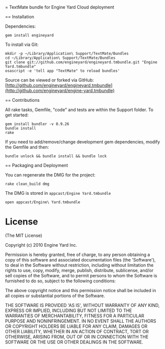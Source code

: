 = TextMate bundle for Engine Yard Cloud deployment


== Installation

Dependencies:

    gem install engineyard

To install via Git:

    mkdir -p ~/Library/Application\ Support/TextMate/Bundles
    cd ~/Library/Application\ Support/TextMate/Bundles
    git clone git://github.com/engineyard/engineyard.tmbundle.git "Engine Yard.tmbundle"
    osascript -e 'tell app "TextMate" to reload bundles'

Source can be viewed or forked via GitHub: [http://github.com/engineyard/engineyard.tmbundle](http://github.com/engineyard/engine-yard.tmbundle)


== Contributions

All rake tasks, Gemfile, "code" and tests are within the Support folder. To get started:

    gem install bundler -v 0.9.26
    bundle install
    rake

If you need to add/remove/change development gem dependencies, modify the Gemfile and then:

    bundle unlock && bundle install && bundle lock

== Packaging and Deployment

You can regenerate the DMG for the project:

    rake clean_build dmg

The DMG is stored in `appcast/Engine Yard.tmbundle`

    open appcast/Engine\ Yard.tmbundle

License
=======

(The MIT License)

Copyright (c) 2010 Engine Yard Inc.

Permission is hereby granted, free of charge, to any person obtaining
a copy of this software and associated documentation files (the
'Software'), to deal in the Software without restriction, including
without limitation the rights to use, copy, modify, merge, publish,
distribute, sublicense, and/or sell copies of the Software, and to
permit persons to whom the Software is furnished to do so, subject to
the following conditions:

The above copyright notice and this permission notice shall be
included in all copies or substantial portions of the Software.

THE SOFTWARE IS PROVIDED 'AS IS', WITHOUT WARRANTY OF ANY KIND,
EXPRESS OR IMPLIED, INCLUDING BUT NOT LIMITED TO THE WARRANTIES OF
MERCHANTABILITY, FITNESS FOR A PARTICULAR PURPOSE AND NONINFRINGEMENT.
IN NO EVENT SHALL THE AUTHORS OR COPYRIGHT HOLDERS BE LIABLE FOR ANY
CLAIM, DAMAGES OR OTHER LIABILITY, WHETHER IN AN ACTION OF CONTRACT,
TORT OR OTHERWISE, ARISING FROM, OUT OF OR IN CONNECTION WITH THE
SOFTWARE OR THE USE OR OTHER DEALINGS IN THE SOFTWARE.